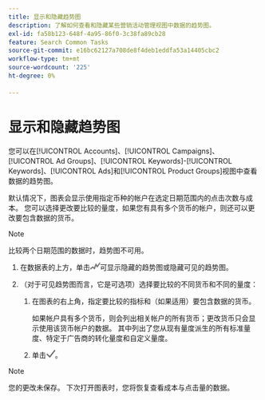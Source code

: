 ```yaml
---
title: 显示和隐藏趋势图
description: 了解如何查看和隐藏某些营销活动管理视图中数据的趋势图。
exl-id: fa58b123-648f-4a95-86f0-3c38fa89cb28
feature: Search Common Tasks
source-git-commit: e16bc62127a708de8f4deb1eddfa53a14405cbc2
workflow-type: tm+mt
source-wordcount: '225'
ht-degree: 0%

---
```


# 显示和隐藏趋势图

您可以在[!UICONTROL Accounts]、[!UICONTROL Campaigns]、[!UICONTROL Ad Groups]、[!UICONTROL Keywords]-[!UICONTROL Keywords]、[!UICONTROL Ads]和[!UICONTROL Product Groups]视图中查看数据的趋势图。

默认情况下，图表会显示使用指定币种的帐户在选定日期范围内的点击次数与成本。 您可以选择更改要比较的量度，如果您有具有多个货币的帐户，则还可以更改要包含数据的货币。

>[!NOTE]
>
>比较两个日期范围的数据时，趋势图不可用。

1. 在数据表的上方，单击![图表](/help/search-social-commerce/assets/trend-chart.png "图表")可显示隐藏的趋势图或隐藏可见的趋势图。

1. （对于可见趋势图而言，它是可选项）选择要比较的不同货币和不同的量度：

   1. 在图表的右上角，指定要比较的指标和（如果适用）要包含数据的货币。

      如果帐户具有多个货币，则会列出相关帐户的所有货币；更改货币只会显示使用该货币帐户的数据。 其中列出了您从现有量度派生的所有标准量度、特定于广告商的转化量度和自定义量度。

   1. 单击![保存](/help/search-social-commerce/assets/save-checkmark.png "保存")。

>[!NOTE]
>
>您的更改未保存。 下次打开图表时，您将恢复查看成本与点击量的数据。
